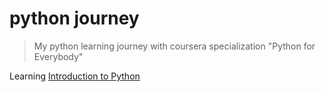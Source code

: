 # python journey
> My python learning journey with coursera specialization "Python for Everybody"

Learning
[Introduction to Python](doc/introduction_to_python.md)